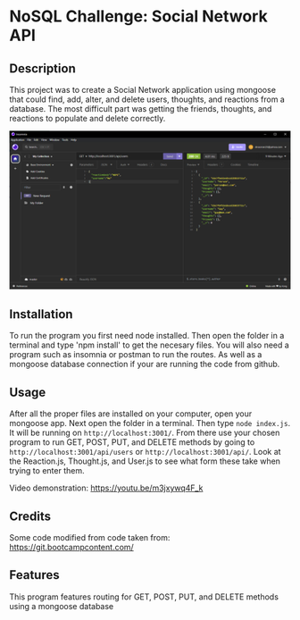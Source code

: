 # NoSQL Challenge: Social Network API

## Description

This project was to create a Social Network application using mongoose that could find, add, alter, and delete users, thoughts, and reactions from a database.  The most difficult part was getting the friends, thoughts, and reactions to populate and delete correctly. </p>

![Screenshot](./assets/screenshot.png)

## Installation

To run the program you first need node installed.  Then open the folder in a terminal and type 'npm install' to get the necesary files.  You will also need a program such as insomnia or postman to run the routes.  As well as a mongoose database connection if your are running the code from github.

## Usage

After all the proper files are installed on your computer, open your mongoose app.  Next open the folder in a terminal.  Then type `node index.js`.  It will be running on `http://localhost:3001/`.  From there use your chosen program to run GET, POST, PUT, and DELETE methods by going to `http://localhost:3001/api/users` or `http://localhost:3001/api/`.  Look at the Reaction.js, Thought.js, and User.js to see what form these take when trying to enter them.

Video demonstration: https://youtu.be/m3jxywq4F_k

## Credits

Some code modified from code taken from: 
https://git.bootcampcontent.com/

## Features

This program features routing for GET, POST, PUT, and DELETE methods using a mongoose database